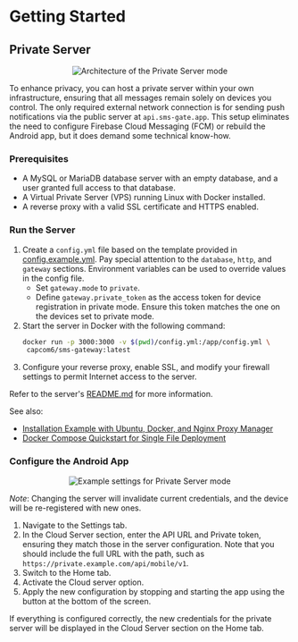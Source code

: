 # Getting Started

## Private Server

<div align="center">
    <img src="/assets/private-server-arch.png" alt="Architecture of the Private Server mode">
</div>

To enhance privacy, you can host a private server within your own infrastructure, ensuring that all messages remain solely on devices you control. The only required external network connection is for sending push notifications via the public server at `api.sms-gate.app`. This setup eliminates the need to configure Firebase Cloud Messaging (FCM) or rebuild the Android app, but it does demand some technical know-how.

### Prerequisites

- A MySQL or MariaDB database server with an empty database, and a user granted full access to that database.
- A Virtual Private Server (VPS) running Linux with Docker installed.
- A reverse proxy with a valid SSL certificate and HTTPS enabled.

### Run the Server

1. Create a `config.yml` file based on the template provided in [config.example.yml](https://github.com/android-sms-gateway/server/blob/master/configs/config.example.yml). Pay special attention to the `database`, `http`, and `gateway` sections. Environment variables can be used to override values in the config file.
   - Set `gateway.mode` to `private`.
   - Define `gateway.private_token` as the access token for device registration in private mode. Ensure this token matches the one on the devices set to private mode.
2. Start the server in Docker with the following command: 
   ```sh
   docker run -p 3000:3000 -v $(pwd)/config.yml:/app/config.yml \
    capcom6/sms-gateway:latest
   ```
3. Configure your reverse proxy, enable SSL, and modify your firewall settings to permit Internet access to the server.

Refer to the server's [README.md](https://github.com/android-sms-gateway/server/blob/master/README.md) for more information.

See also:

- [Installation Example with Ubuntu, Docker, and Nginx Proxy Manager](https://github.com/capcom6/android-sms-gateway/discussions/50)
- [Docker Compose Quickstart for Single File Deployment](https://github.com/android-sms-gateway/server/tree/master/deployments/docker-compose-proxy)

### Configure the Android App

<div align="center">
    <img src="/assets/private-server.png" alt="Example settings for Private Server mode">
</div>

*Note*: Changing the server will invalidate current credentials, and the device will be re-registered with new ones.

1. Navigate to the Settings tab.
2. In the Cloud Server section, enter the API URL and Private token, ensuring they match those in the server configuration. Note that you should include the full URL with the path, such as `https://private.example.com/api/mobile/v1`.
3. Switch to the Home tab.
4. Activate the Cloud server option.
5. Apply the new configuration by stopping and starting the app using the button at the bottom of the screen.

If everything is configured correctly, the new credentials for the private server will be displayed in the Cloud Server section on the Home tab.
